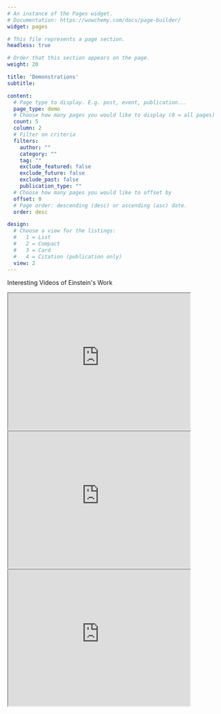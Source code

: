 ```yaml
---
# An instance of the Pages widget.
# Documentation: https://wowchemy.com/docs/page-builder/
widget: pages

# This file represents a page section.
headless: true

# Order that this section appears on the page.
weight: 20

title: 'Demonstrations'
subtitle:

content:
  # Page type to display. E.g. post, event, publication...
  page_type: demo
  # Choose how many pages you would like to display (0 = all pages)
  count: 5
  column: 2
  # Filter on criteria
  filters:
    author: ""
    category: ""
    tag: ""
    exclude_featured: false
    exclude_future: false
    exclude_past: false
    publication_type: ""
  # Choose how many pages you would like to offset by
  offset: 0
  # Page order: descending (desc) or ascending (asc) date.
  order: desc

design:
  # Choose a view for the listings:
  #   1 = List
  #   2 = Compact
  #   3 = Card
  #   4 = Citation (publication only)
  view: 2
---
```

<!-- {{< youtube id="BueAenB4H9w" title="DeepNNCar operating in autonomous mode" autoplay="true" >}}

{{< youtube id="BueAenB4H9w" title="DeepNNCar operating in autonomous mode" autoplay="true">}}

{{< youtube id="BueAenB4H9w" title="DeepNNCar operating in autonomous mode" autoplay="true">}} -->

<div class="container">
<div class="row">
<p class="page-title">Interesting Videos of Einstein's Work</p>
<div class="col-md-4 services">
<iframe width="420" height="315"
src="https://www.youtube.com/embed/N51uYJy2nZM">
</iframe>
</div>
<div class="col-md-4 services">
<iframe width="420" height="315"
src="https://www.youtube.com/embed/GjoYbsvUoO4">
</iframe>
</div>
<div class="col-md-4 services">
<iframe width="420" height="315"
src="https://www.youtube.com/embed/3djECXHDuGc">
</iframe>
</div>
</div>
</div>


<!-- <p align="center">
  <img src="media/featured.png" align="center"/>
  <img src="media/featured.png" align="center"/>
  <img src="media/featured.png" align="center"/>
</p> -->
<!-- xfun::embed_file("media/featured.pdf") -->


<!-- **Dynamic Safety Assurance of Autonomous Systems**-Tremendous advances have been made in the area of autonomous Cyber-Physical Systems (CPSs) in the last decades, through self-driving cars, unmanned robots, unmanned aerial vehicles, etc. Despite its widespread use, there are still challenges in designing fully autonomous systems, as guaranteeing the safety of such systems is challenging. There have always been design-time techniques like Assurance Case with verification and testing for safety assurance of CPS. However, the evolving operating conditions of these systems and the uncertainties introduced by the machine learning components render the design-time techniques insufficient. So, runtime monitoring is needed to complement the design-time techniques for safety assurance of these systems. The primary goal of my research is to perform runtime safety assurance of autonomous systems. For this, I have been developing a Dynamic Safety Assurance framework, which has the following components as shown in the figure: **Detect** anomalies in the system's components at runtime. Primarily, I am interested in detecting the Out-of-Distribution data used by Machine Learning components for predictions. **Assess** the system's risk at runtime, given the current operating conditions, the known sensor and actuator faults, and the information from the detectors. **Mitigate** the risk by dynamically selecting a suitable control action for the system. This involves adaptive decision-making under uncertainty. These components are not limited to autonomous vehicles but can be applied to other CPS domains, including electrical grids, smart grids, transportation systems, etc. -->
<!--  -->


<!-- However, designing these components is non-trivial because they must operate at runtime on small-scale CPS testbeds like [DeepNNCar](https://github.com/scope-lab-vu/deep-nn-car) and [F1/10 car](https://f1tenth.org/) that have short inference times (50 - 100 milliseconds) and limited onboard computational resources (e.g., Raspberry Pi, NVIDIA Jetson TX2). -->


<!-- [![Screenshot](https://github.com/Shreyasramakrishna90/starter-academic/blob/master/static/media/featured.jpg) -->
